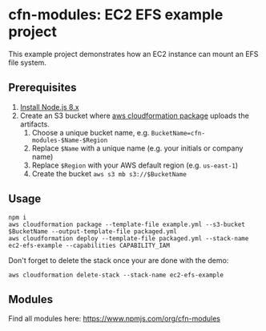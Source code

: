 # cfn-modules: EC2 EFS example project

This example project demonstrates how an EC2 instance can mount an EFS file system.

## Prerequisites

1. [Install Node.js 8.x](https://nodejs.org/)
2. Create an S3 bucket where [aws cloudformation package](https://docs.aws.amazon.com/cli/latest/reference/cloudformation/package.html) uploads the artifacts.
    1. Choose a unique bucket name, e.g. `BucketName=cfn-modules-$Name-$Region`
    2. Replace `$Name` with a unique name (e.g. your initials or company name)
    3. Replace `$Region` with your AWS default region (e.g. `us-east-1`)
    4. Create the bucket `aws s3 mb s3://$BucketName`

## Usage

```
npm i
aws cloudformation package --template-file example.yml --s3-bucket $BucketName --output-template-file packaged.yml
aws cloudformation deploy --template-file packaged.yml --stack-name ec2-efs-example --capabilities CAPABILITY_IAM
```

Don't forget to delete the stack once your are done with the demo:

```
aws cloudformation delete-stack --stack-name ec2-efs-example
```

## Modules

Find all modules here: https://www.npmjs.com/org/cfn-modules
